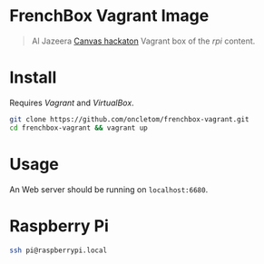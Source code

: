 # FrenchBox Vagrant Image

> Al Jazeera [Canvas hackaton](http://canvas.aljazeera.com) Vagrant box of the *rpi* content.

# Install

Requires *Vagrant* and *VirtualBox*.

```bash
git clone https://github.com/oncletom/frenchbox-vagrant.git
cd frenchbox-vagrant && vagrant up
```

# Usage

An Web server should be running on `localhost:6680`.

# Raspberry Pi

```bash
ssh pi@raspberrypi.local
```